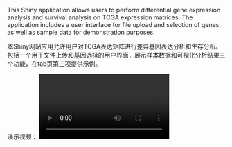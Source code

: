 This Shiny application allows users to perform differential gene expression analysis and survival analysis on TCGA expression matrices. The application includes a user interface for file upload and selection of genes, as well as sample data for demonstration purposes.

本Shiny网站应用允许用户对TCGA表达矩阵进行差异基因表达分析和生存分析。包括一个用于文件上传和基因选择的用户界面，展示样本数据和可视化分析结果三个功能，在tab页第三项提供示例。
  
演示视频：
<video src="./video"></video>
